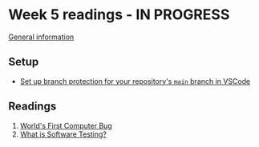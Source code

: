 # Week 5 readings - IN PROGRESS

[General information](../README.md#readings)

## Setup

- [Set up branch protection for your repository's `main` branch in VSCode](https://barker.codes/blog/branch-protection-in-visual-studio-code/)

## Readings

1. [World's First Computer Bug](https://education.nationalgeographic.org/resource/worlds-first-computer-bug/)
1. [What is Software Testing?](https://www.guru99.com/software-testing-introduction-importance.html)
